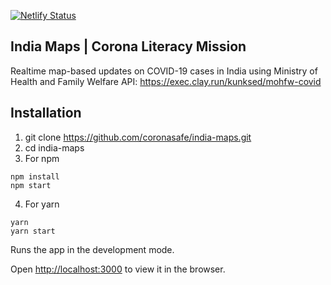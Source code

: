 [![Netlify Status](https://api.netlify.com/api/v1/badges/9f38f5ce-1260-453e-8f28-af26485ee05f/deploy-status)](https://app.netlify.com/sites/friendly-lovelace-a6ea80/deploys)

  

## India Maps | Corona Literacy Mission

  

Realtime map-based updates on COVID-19 cases in India using Ministry of Health and Family Welfare API: https://exec.clay.run/kunksed/mohfw-covid

  

## Installation

 1. git clone https://github.com/coronasafe/india-maps.git
 2. cd india-maps
 3. For npm
```console
npm install
npm start
```
 4. For yarn
 ```console
yarn
yarn start
```

Runs the app in the development mode.<br  />

Open [http://localhost:3000](http://localhost:3000) to view it in the browser.